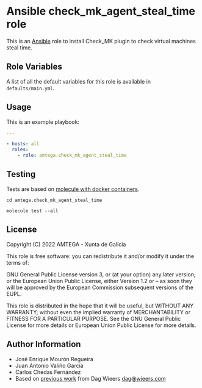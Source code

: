 # Ansible check_mk_agent_steal_time role

This is an [Ansible](http://www.ansible.com) role to install Check_MK plugin to check virtual machines steal time.

## Role Variables

A list of all the default variables for this role is available in `defaults/main.yml`.

## Usage

This is an example playbook:

```yaml
---

- hosts: all
  roles:
    - role: amtega.check_mk_agent_steal_time
```

## Testing

Tests are based on [molecule with docker containers](https://molecule.readthedocs.io/en/latest/installation.html).

```shell
cd amtega.check_mk_agent_steal_time

molecule test --all
```

## License

Copyright (C) 2022 AMTEGA - Xunta de Galicia

This role is free software: you can redistribute it and/or modify it under the terms of:

GNU General Public License version 3, or (at your option) any later version; or the European Union Public License, either Version 1.2 or – as soon they will be approved by the European Commission ­subsequent versions of the EUPL.

This role is distributed in the hope that it will be useful, but WITHOUT ANY WARRANTY; without even the implied warranty of MERCHANTABILITY or FITNESS FOR A PARTICULAR PURPOSE.  See the GNU General Public License for more details or European Union Public License for more details.

## Author Information

- José Enrique Mourón Regueira
- Juan Antonio Valiño García
- Carlos Chedas Fernández
- Based on [previous work](https://github.com/dagwieers/vmguestlib/blob/master/vmguest-stats) from Dag Wieers <dag@wieers.com>
